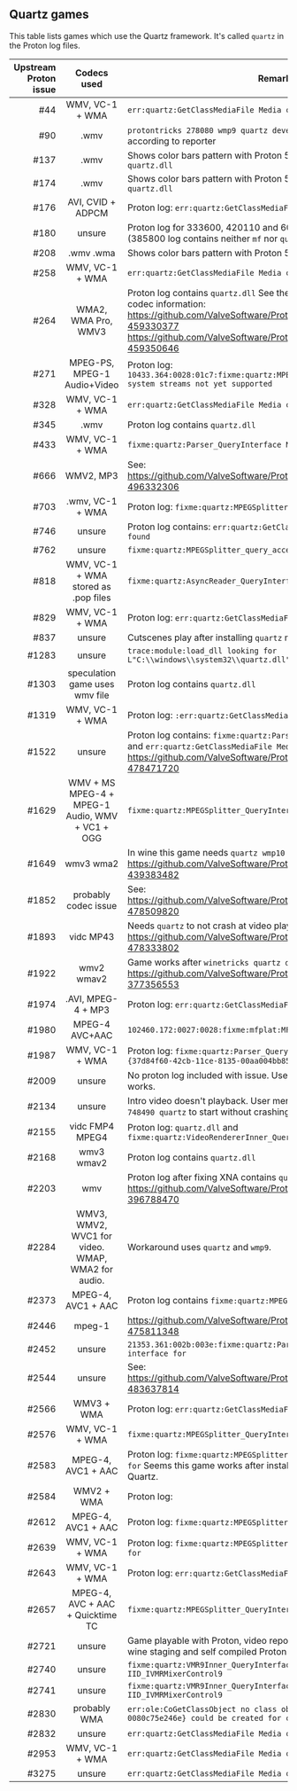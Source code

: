 ## Quartz games

This table lists games which use the Quartz framework.
It's called `quartz` in the Proton log files.

| Upstream Proton issue |                    Codecs used                    | Remarks                                                                                                                                                                                                                                  |
| --------------------: | :-----------------------------------------------: | ---------------------------------------------------------------------------------------------------------------------------------------------------------------------------------------------------------------------------------------- |
|                   #44 |                  WMV, VC-1 + WMA                  | `err:quartz:GetClassMediaFile Media class not found`                                                                                                                                                                                     |
|                   #90 |                       .wmv                        | `protontricks 278080 wmp9 quartz devenum` workaround fixes it according to reporter                                                                                                                                                      |
|                  #137 |                       .wmv                        | Shows color bars pattern with Proton 5.13-1, Proton log contains `quartz.dll`                                                                                                                                                            |
|                  #174 |                       .wmv                        | Shows color bars pattern with Proton 5.13-1, Proton log contains `quartz.dll`                                                                                                                                                            |
|                  #176 |                 AVI, CVID + ADPCM                 | Proton log: `err:quartz:GetClassMediaFile Media class not found`                                                                                                                                                                         |
|                  #180 |                      unsure                       | Proton log for 333600, 420110 and 602520 contain `quartz.dll` (385800 log contains neither `mf` nor `quartz`)                                                                                                                            |
|                  #208 |                     .wmv .wma                     | Shows color bars pattern with Proton 5.13-1                                                                                                                                                                                              |
|                  #258 |                  WMV, VC-1 + WMA                  | `err:quartz:GetClassMediaFile Media class not found`                                                                                                                                                                                     |
|                  #264 |                WMA2, WMA Pro, WMV3                | Proton log contains `quartz.dll` See these 2 comments for precise codec information: https://github.com/ValveSoftware/Proton/issues/264#issuecomment-459330377 https://github.com/ValveSoftware/Proton/issues/264#issuecomment-459350646 |
|                  #271 |            MPEG-PS, MPEG-1 Audio+Video            | Proton log: `10433.364:0028:01c7:fixme:quartz:MPEGSplitter_query_accept MPEG-1 system streams not yet supported`                                                                                                                         |
|                  #328 |                  WMV, VC-1 + WMA                  | `err:quartz:GetClassMediaFile Media class not found`                                                                                                                                                                                     |
|                  #345 |                       .wmv                        | Proton log contains `quartz.dll`                                                                                                                                                                                                         |
|                  #433 |                  WMV, VC-1 + WMA                  | `fixme:quartz:Parser_QueryInterface No interface for`                                                                                                                                                                                    |
|                  #666 |                     WMV2, MP3                     | See: https://github.com/ValveSoftware/Proton/issues/1464#issuecomment-496332306                                                                                                                                                          |
|                  #703 |                 .wmv, VC-1 + WMA                  | Proton log: `fixme:quartz:MPEGSplitter_QueryInterface No interface`                                                                                                                                                                      |
|                  #746 |                      unsure                       | Proton log contains: `err:quartz:GetClassMediaFile Media class not found`                                                                                                                                                                |
|                  #762 |                      unsure                       | `fixme:quartz:MPEGSplitter_query_accept`                                                                                                                                                                                                 |
|                  #818 |       WMV, VC-1 + WMA stored as .pop files        | `fixme:quartz:AsyncReader_QueryInterface No interface for`                                                                                                                                                                               |
|                  #829 |                  WMV, VC-1 + WMA                  | Proton log: `err:quartz:GetClassMediaFile Media class not found`                                                                                                                                                                         |
|                  #837 |                      unsure                       | Cutscenes play after installing `quartz` manually                                                                                                                                                                                        |
|                 #1283 |                      unsure                       | `trace:module:load_dll looking for L"C:\\windows\\system32\\quartz.dll"`                                                                                                                                                                 |
|                 #1303 |          speculation game uses wmv file           | Proton log contains `quartz.dll`                                                                                                                                                                                                         |
|                 #1319 |                  WMV, VC-1 + WMA                  | Proton log: `:err:quartz:GetClassMediaFile Media class not found`                                                                                                                                                                        |
|                 #1522 |                      unsure                       | Proton log contains: `fixme:quartz:Parser_QueryInterface No interface` and `err:quartz:GetClassMediaFile Media class not found` See: https://github.com/ValveSoftware/Proton/issues/1522#issuecomment-478471720                          |
|                 #1629 |  WMV + MS MPEG-4 + MPEG-1 Audio, WMV + VC1 + OGG  | `fixme:quartz:MPEGSplitter_QueryInterface No interface for`                                                                                                                                                                              |
|                 #1649 |                     wmv3 wma2                     | In wine this game needs `quartz wmp10 devenum` according to: https://github.com/ValveSoftware/Proton/issues/1649#issuecomment-439383482                                                                                                  |
|                 #1852 |               probably codec issue                | See: https://github.com/ValveSoftware/Proton/issues/1852#issuecomment-478509820                                                                                                                                                          |
|                 #1893 |                     vidc MP43                     | Needs `quartz` to not crash at video play. See: https://github.com/ValveSoftware/Proton/issues/1893#issuecomment-478333802                                                                                                               |
|                 #1922 |                    wmv2 wmav2                     | Game works after `winetricks quartz devenum wmp10` according to https://github.com/ValveSoftware/Proton/issues/1922#issue-377356553                                                                                                      |
|                 #1974 |                .AVI, MPEG-4 + MP3                 | Proton log: `err:quartz:GetClassMediaFile Media class not found`                                                                                                                                                                         |
|                 #1980 |                  MPEG-4 AVC+AAC                   | `102460.172:0027:0028:fixme:mfplat:MFStartup (131184, 0): stub`                                                                                                                                                                          |
|                 #1987 |                  WMV, VC-1 + WMA                  | Proton log: `fixme:quartz:Parser_QueryInterface No interface for {37d84f60-42cb-11ce-8135-00aa004bb851}!`                                                                                                                                |
|                 #2009 |                      unsure                       | No proton log included with issue. User mentions installing `quartz` works.                                                                                                                                                              |
|                 #2134 |                      unsure                       | Intro video doesn't playback. User mentions "need `protontricks 748490 quartz` to start without crashing"                                                                                                                                |
|                 #2155 |                  vidc FMP4 MPEG4                  | Proton log: `quartz.dll` and `fixme:quartz:VideoRendererInner_QueryInterface`                                                                                                                                                            |
|                 #2168 |                    wmv3 wmav2                     | Proton log contains `quartz.dll`                                                                                                                                                                                                         |
|                 #2203 |                        wmv                        | Proton log after fixing XNA contains `quartz.dll` See https://github.com/ValveSoftware/Proton/issues/2203#issue-396788470                                                                                                                |
|                 #2284 | WMV3, WMV2, WVC1 for video. WMAP, WMA2 for audio. | Workaround uses `quartz` and `wmp9`.                                                                                                                                                                                                     |
|                 #2373 |                MPEG-4, AVC1 + AAC                 | Proton log contains `fixme:quartz:MPEGSplitter_QueryInterface`                                                                                                                                                                           |
|                 #2446 |                      mpeg-1                       | https://github.com/ValveSoftware/Proton/issues/2446#issuecomment-475811348                                                                                                                                                               |
|                 #2452 |                      unsure                       | `21353.361:002b:003e:fixme:quartz:Parser_QueryInterface No interface for`                                                                                                                                                                |
|                 #2544 |                      unsure                       | See: https://github.com/ValveSoftware/Proton/issues/2544#issuecomment-483637814                                                                                                                                                          |
|                 #2566 |                    WMV3 + WMA                     | Proton log: `err:quartz:GetClassMediaFile Media class not found`                                                                                                                                                                         |
|                 #2576 |                  WMV, VC-1 + WMA                  | `fixme:quartz:MPEGSplitter_QueryInterface No interface for`                                                                                                                                                                              |
|                 #2583 |                MPEG-4, AVC1 + AAC                 | Proton log: `fixme:quartz:MPEGSplitter_QueryInterface No interface for` Seems this game works after installing both Media Foundation and Quartz.                                                                                         |
|                 #2584 |                    WMV2 + WMA                     | Proton log:                                                                                                                                                                                                                              |
|                 #2612 |                MPEG-4, AVC1 + AAC                 | Proton log: `fixme:quartz:MPEGSplitter_QueryInterface`                                                                                                                                                                                   |
|                 #2639 |                  WMV, VC-1 + WMA                  | Proton log: `fixme:quartz:MPEGSplitter_QueryInterface No interface for`                                                                                                                                                                  |
|                 #2643 |                  WMV, VC-1 + WMA                  | Proton log: `err:quartz:GetClassMediaFile Media class not found`                                                                                                                                                                         |
|                 #2657 |         MPEG-4, AVC + AAC + Quicktime TC          | `fixme:quartz:MPEGSplitter_QueryInterface No interface for`                                                                                                                                                                              |
|                 #2721 |                      unsure                       | Game playable with Proton, video reported somewhat working with wine staging and self compiled Proton                                                                                                                                    |
|                 #2740 |                      unsure                       | `fixme:quartz:VMR9Inner_QueryInterface No interface for IID_IVMRMixerControl9`                                                                                                                                                           |
|                 #2741 |                      unsure                       | `fixme:quartz:VMR9Inner_QueryInterface No interface for IID_IVMRMixerControl9`                                                                                                                                                           |
|                 #2830 |                   probably WMA                    | `err:ole:CoGetClassObject no class object {187463a0-5bb7-11d3-acbe-0080c75e246e} could be created for context 0x3`                                                                                                                       |
|                 #2832 |                      unsure                       | `err:quartz:GetClassMediaFile Media class not found`                                                                                                                                                                                     |
|                 #2953 |                  WMV, VC-1 + WMA                  | `err:quartz:GetClassMediaFile Media class not found`                                                                                                                                                                                     |
|                 #3275 |                      unsure                       | `err:quartz:GetClassMediaFile Media class not found`                                                                                                                                                                                     |
